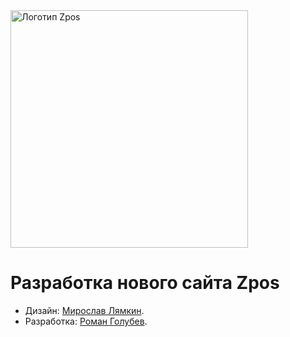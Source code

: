 <img width="380" alt="Логотип Zpos" src="http://startdoit.ru/img/logo.jpg">

# Разработка нового сайта Zpos

* Дизайн: [Мирослав Лямкин](https://vk.com/mireg).
* Разработка: [Роман Голубев](https://vk.com/gromniki).

